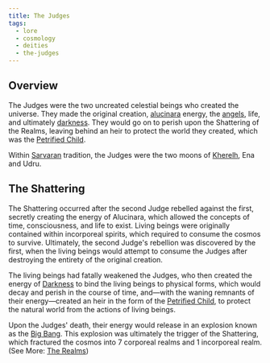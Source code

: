 ```yaml
---
title: The Judges
tags:
  - lore
  - cosmology
  - deities
  - the-judges
---
```

## Overview
The Judges were the two uncreated celestial beings who created the universe. They made the original creation, [alucinara](lore/cosmology/alucinara.md) energy, the [angels](lore/cosmology/celestial-beings/the-angels.md), life, and ultimately [darkness](lore/cosmology/darkness.md). They would go on to perish upon the Shattering of the Realms, leaving behind an heir to protect the world they created, which was the [Petrified Child](lore/cosmology/celestial-beings/the-petrified-child.md).

Within [Sarvaran](lore/2nd-realm/morellic/sarvara.md) tradition, the Judges were the two moons of [Kherelh](lore/2nd-realm/Kherelh.md), Ena and Udru.
## The Shattering
The Shattering occurred after the second Judge rebelled against the first, secretly creating the energy of Alucinara, which allowed the concepts of time, consciousness, and life to exist. Living beings were originally contained within incorporeal spirits, which required to consume the cosmos to survive. Ultimately, the second Judge's rebellion was discovered by the first, when the living beings would attempt to consume the Judges after destroying the entirety of the original creation.

The living beings had fatally weakened the Judges, who then created the energy of [Darkness](lore/cosmology/darkness.md) to bind the living beings to physical forms, which would decay and perish in the course of time, and—with the waning remnants of their energy—created an heir in the form of the [Petrified Child](lore/cosmology/celestial-beings/the-petrified-child.md), to protect the natural world from the actions of living beings.

Upon the Judges' death, their energy would release in an explosion known as the [Big Bang](https://en.wikipedia.org/wiki/Big_Bang). This explosion was ultimately the trigger of the Shattering, which fractured the cosmos into 7 corporeal realms and 1 incorporeal realm. (See More: [The Realms](lore/cosmology/the-realms.md))